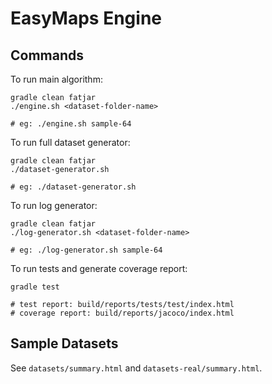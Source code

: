 # EasyMaps Engine

## Commands

To run main algorithm:

    gradle clean fatjar
    ./engine.sh <dataset-folder-name>
    
    # eg: ./engine.sh sample-64

To run full dataset generator:

    gradle clean fatjar
    ./dataset-generator.sh
    
    # eg: ./dataset-generator.sh

To run log generator:

    gradle clean fatjar
    ./log-generator.sh <dataset-folder-name>
    
    # eg: ./log-generator.sh sample-64

To run tests and generate coverage report:

    gradle test
    
    # test report: build/reports/tests/test/index.html
    # coverage report: build/reports/jacoco/index.html

## Sample Datasets

See `datasets/summary.html` and `datasets-real/summary.html`.
